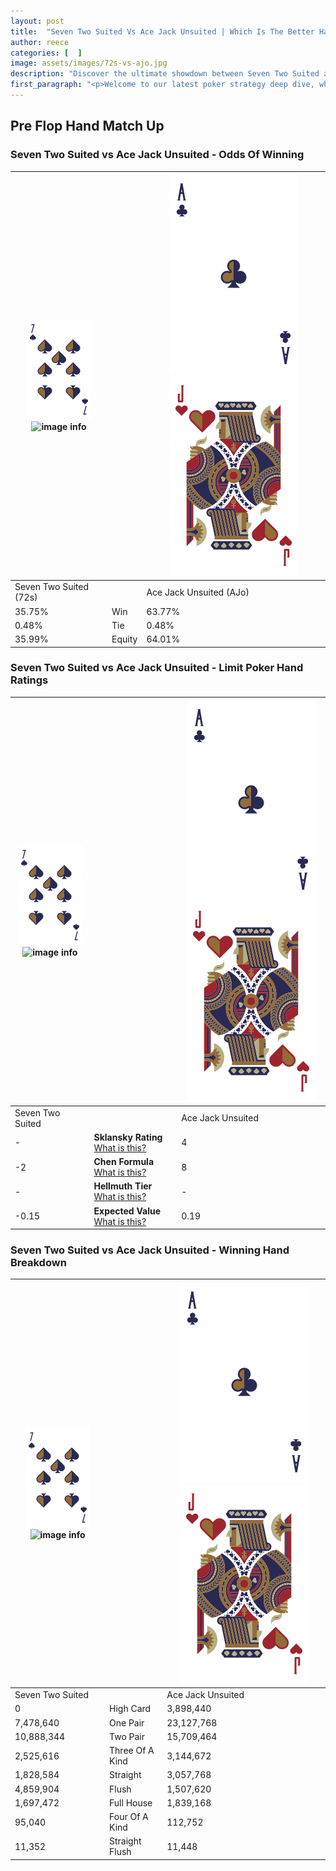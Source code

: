 ```yaml
---
layout: post
title:  "Seven Two Suited Vs Ace Jack Unsuited | Which Is The Better Hand In Poker? A Complete Guide"
author: reece
categories: [  ]
image: assets/images/72s-vs-ajo.jpg
description: "Discover the ultimate showdown between Seven Two Suited and Ace Jack Unsuited in poker! Uncover the odds, strategies, and scenarios where one hand triumphs over the other. Get ready to up your poker game with this thrilling analysis."
first_paragraph: "<p>Welcome to our latest poker strategy deep dive, where we're pitting two distinct hands against each other in a high-stakes showdown: Seven Two Suited vs Ace Jack Unsuited.</p><p>In the dynamic world of poker, every decision counts, and knowing which hand holds the upper hand is key to your success at the table.</p><p>In this article, we'll dissect these two hands, explore the scenarios where one dominates the other, and equip you with the knowledge to make strategic choices that can tip the odds in your favor.</p><p>Get ready to unravel the intriguing dynamics of these poker hands and elevate your game to new heights.</p>"
---
```




[comment]: # (sp0)

## Pre Flop Hand Match Up

<div class="table hand-ratings" markdown="1"> 



### Seven Two Suited vs Ace Jack Unsuited - Odds Of Winning


    
| ![image info](assets/images/hand1/7.png) ![image info](assets/images/hand1/2s.png) |  | ![image info](assets/images/hand2/A.png) ![image info](assets/images/hand2/Jo.png) |
| -------- | -------- | -------- |
| Seven Two Suited (72s) |  | Ace Jack Unsuited (AJo) |
| 35.75% | Win | 63.77% |
| 0.48% | Tie | 0.48% |
| 35.99% | Equity | 64.01% |




[comment]: # (sp1)



### Seven Two Suited vs Ace Jack Unsuited - Limit Poker Hand Ratings


    
| ![image info](assets/images/hand1/7.png) ![image info](assets/images/hand1/2s.png) |  | ![image info](assets/images/hand2/A.png) ![image info](assets/images/hand2/Jo.png) |
| -------- | -------- | -------- |
| Seven Two Suited |  | Ace Jack Unsuited |
| - | **Sklansky Rating** [What is this?](/sklansky-rating-explained) | 4 |
| -2 | **Chen Formula** [What is this?](/chen-formula-explained) | 8 |
| - | **Hellmuth Tier** [What is this?](/Hellmuth-tier-explained) | - |
| -0.15 | **Expected Value** [What is this?](/expected-value-explained) | 0.19 |




[comment]: # (sp2)



### Seven Two Suited vs Ace Jack Unsuited - Winning Hand Breakdown


    
| ![image info](assets/images/hand1/7.png) ![image info](assets/images/hand1/2s.png) |  | ![image info](assets/images/hand2/A.png) ![image info](assets/images/hand2/Jo.png) |
| -------- | -------- | -------- |
| Seven Two Suited |  | Ace Jack Unsuited |
| 0 | High Card | 3,898,440 |
| 7,478,640 | One Pair | 23,127,768 |
| 10,888,344 | Two Pair | 15,709,464 |
| 2,525,616 | Three Of A Kind | 3,144,672 |
| 1,828,584 | Straight | 3,057,768 |
| 4,859,904 | Flush | 1,507,620 |
| 1,697,472 | Full House | 1,839,168 |
| 95,040 | Four Of A Kind | 112,752 |
| 11,352 | Straight Flush | 11,448 |




[comment]: # (sp3)



</div>

[comment]: # (sp4)



[comment]: # (sp5)

